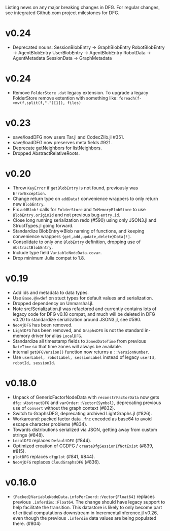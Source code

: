 Listing news on any major breaking changes in DFG.  For regular changes, see integrated Github.com project milestones for DFG.

# v0.24
- Deprecated nouns:
    SessionBlobEntry -> GraphBlobEntry
    RobotBlobEntry -> AgentBlobEntry
    UserBlobEntry -> AgentBlobEntry
    RobotData -> AgentMetadata
    SessionData -> GraphMetadata 

# v0.24

- Remove `FolderStore` `.dat` legacy extension. To upgrade a legacy FolderStore remove extention with something like: `foreach(f->mv(f,split(f,".")[1]), files)`

# v0.23

- save/loadDFG now users Tar.jl and CodecZlib.jl #351.
- save/loadDFG now preserves meta fields #921.
- Deprecate getNeighbors for listNeighbors.
- Dropped AbstractRelativeRoots.

# v0.20

- Throw `KeyError` if `getBlobEntry` is not found, previously was `ErrorException`.
- Change return type on `addData!` convenience wrappers to only return new `BlobEntry`.
- Fix `addBlob!` calls for `FolderStore` and `InMemoryBlobStore` to use `BlobEntry.originId` and not previous bug `entry.id`.
- Close long running serialization redo (#590) using only JSON3.jl and StructTypes.jl going forward.
- Standardize BlobEntry=>Blob naming of functions, and keeping convenience wrappers `{get,add,update,delete}Data[!]`.
- Consolidate to only one `BlobEntry` definition, dropping use of `AbstractBlobEntry`.
- Include type field `VariableNodeData.covar`.
- Drop minimum Julia compat to 1.8.

# v0.19

- Add ids and metadata to data types.
- Use `Base.@kwdef` on stuct types for default values and serialization.
- Dropped dependency on Unmarshal.jl.
- Note src/Serialization.jl was refactored and currently contains lots of legacy code for DFG v0.18 compat, and much will be deleted in DFG v0.20 to standardize serialization around JSON3.jl, see #590.
- `Neo4jDFG` has been removed.
- `LightDFG` has been removed, and `GraphsDFG` is not the standard in-memory driver for alias `LocalDFG`.
- Standardize all timestamp fields to `ZonedDateTime` from previous `DateTime` so that time zones will always be available.
- internal `getDFGVersion()` function now returns a `::VersionNumber`.
- Use `userLabel, robotLabel, sessionLabel` instead of legacy `userId, robotId, sessionId`.

# v0.18.0

- Unpack of GenericFactorNodeData with `reconstrFactorData` now gets `dfg::AbstractDFG` and `varOrder::Vector{Symbol}`, deprecating previous use of `convert` without the graph context (#832).
- Switch to GraphsDFG, deprecating archived LightGraphs.jl (#826).
- Workaround: packed factor data `.fnc` encoded as base64 to avoid escape character problems (#834).
- Towards distributions serialized via JSON, getting away from custom strings (#848).
- `LocalDFG` replaces `DefaultDFG` (#844).
- Optimized creation of CGDFG / `createDfgSessionIfNotExist` (#839, #815).
- `plotDFG` replaces `dfgplot` (#841, #844).
- `Neo4jDFG` replaces `CloudGraphsDFG` (#836).

# v0.16.0

- `{Packed}VariableNodeData.infoPerCoord::Vector{Float64}` replaces previous `.inferdim::Float64`.  The change should have legacy support to help facilitate the transition.  This datastore is likely to only become part of critical computations downstream in IncrementalInference.jl v0.26, even though the previous `.inferdim` data values are being populated there.  (#804)
